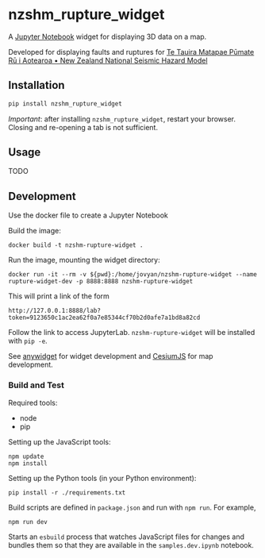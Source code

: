 # nzshm_rupture_widget

A [Jupyter Notebook](https://jupyter.org/) widget for displaying 3D data on a map. 

Developed for displaying faults and ruptures for [Te Tauira Matapae Pūmate Rū i Aotearoa • New Zealand National Seismic Hazard Model](https://nshm.gns.cri.nz/)

## Installation

```sh
pip install nzshm_rupture_widget
```

*Important*: after installing `nzshm_rupture_widget`, restart your browser. Closing and re-opening a tab is not sufficient.

## Usage

TODO

## Development

Use the docker file to create a Jupyter Notebook

Build the image:

```
docker build -t nzshm-rupture-widget .
```

Run the image, mounting the widget directory:

```
docker run -it --rm -v ${pwd}:/home/jovyan/nzshm-rupture-widget --name rupture-widget-dev -p 8888:8888 nzshm-rupture-widget
```

This will print a link of the form

```
http://127.0.0.1:8888/lab?token=9123650c1ac2ea62f0a7e85344cf70b2d0afe7a1bd8a82cd
```

Follow the link to access JupyterLab. `nzshm-rupture-widget` will be installed with `pip -e`. 

See [anywidget](https://anywidget.dev/) for widget development and [CesiumJS](https://cesium.com/platform/cesiumjs/) for map development.

### Build and Test

Required tools:

- node
- pip

Setting up the JavaScript tools:

```
npm update
npm install
```

Setting up the Python tools (in your Python environment):

```
pip install -r ./requirements.txt
```

Build scripts are defined in `package.json` and run with `npm run`. For example,

```
npm run dev
```

Starts an `esbuild` process that watches JavaScript files for changes and bundles them so that they are available in the `samples.dev.ipynb` notebook.
